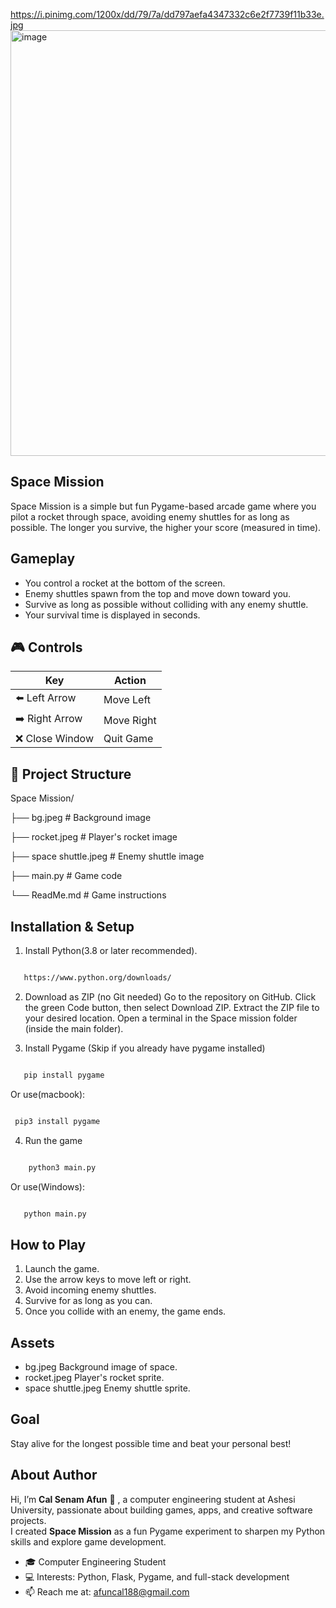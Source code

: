 
https://i.pinimg.com/1200x/dd/79/7a/dd797aefa4347332c6e2f7739f11b33e.jpg<img width="1199" height="681" alt="image" src="https://github.com/user-attachments/assets/1e8e996e-86dc-417b-ab07-f6026285da6a" />



## Space Mission
Space Mission is a simple but fun Pygame-based arcade game where you pilot a rocket through space, avoiding enemy shuttles for as long as possible. The longer you survive, the higher your score (measured in time).

## Gameplay
* You control a rocket at the bottom of the screen.
* Enemy shuttles spawn from the top and move down toward you.
* Survive as long as possible without colliding with any enemy shuttle.
* Your survival time is displayed in seconds.

## 🎮 Controls

| Key            | Action      |
|----------------|-------------|
| ⬅️ Left Arrow   | Move Left  |
| ➡️ Right Arrow  | Move Right |
| ❌ Close Window | Quit Game  |


## 📂 Project Structure

Space Mission/

├── bg.jpeg  # Background image

├── rocket.jpeg  # Player's rocket image

├── space shuttle.jpeg  # Enemy shuttle image

├── main.py  # Game code

└── ReadMe.md  # Game instructions

## Installation & Setup
1. Install Python(3.8 or later recommended).
```sh

   https://www.python.org/downloads/

```

2. Download as ZIP (no Git needed)
   Go to the repository on GitHub.
   Click the green Code button, then select Download ZIP.
   Extract the ZIP file to your desired location.
   Open a terminal in the Space mission folder (inside the main folder).

3. Install Pygame (Skip if you already have pygame installed)
```sh

   pip install pygame

```
Or use(macbook):

```sh

 pip3 install pygame

```
4. Run the game
```sh

    python3 main.py

```
Or use(Windows):
```sh

   python main.py

```

   



## How to Play
1. Launch the game.
2. Use the arrow keys to move left or right.
3. Avoid incoming enemy shuttles.
4. Survive for as long as you can.
5. Once you collide with an enemy, the game ends.

## Assets
* bg.jpeg Background image of space.
* rocket.jpeg Player's rocket sprite.
* space shuttle.jpeg Enemy shuttle sprite.

## Goal
Stay alive for the longest possible time and beat your personal best!


## About Author

Hi, I’m **Cal Senam Afun** 👋 , a computer engineering student at Ashesi University, passionate about building games, apps, and creative software projects.  
I created **Space Mission** as a fun Pygame experiment to sharpen my Python skills and explore game development.  

- 🎓 Computer Engineering Student  
- 💻 Interests: Python, Flask, Pygame, and full-stack development  
- 📫 Reach me at: afuncal188@gmail.com




